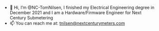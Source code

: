 - 👋 Hi, I’m @NC-TomNilsen, I finished my Electrical Engineering degree in December 2021 and I am a Hardware/Firmware Engineer for Next Century Submetering
- 📫 You can reach me at: tnilsen@nextcenturymeters.com

<!---
NC-TomNilsen/NC-TomNilsen is a ✨ special ✨ repository because its `README.md` (this file) appears on your GitHub profile.
You can click the Preview link to take a look at your changes.
--->
